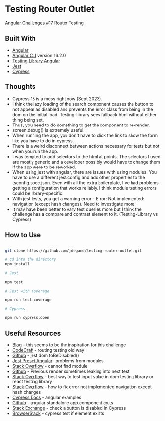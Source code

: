 # Testing Router Outlet

[Angular Challenges](https://github.com/tomalaforge/angular-challenges) #17 Router Testing

## Built With

- [Angular](https://angular.io)
- [Angular CLI](https://github.com/angular/angular-cli) version 16.2.0.
- [Testing Library Angular](https://testing-library.com/docs/angular-testing-library/intro)
- [Jest](https://jestjs.io)
- [Cypress](https://www.cypress.io)

## Thoughts

- Cypress 13 is a mess right now (Sept 2023).
- I think the lazy loading of the search component causes the button to not appear as disabled and prevents the error class from being in the dom on the initial load.  Testing-library sees fallback html without either thing being set.  
- Thus, you need to do something to get the component to re-render.  
- screen.debug() is extremely useful.  
- When running the app, you don't have to click the link to show the form like you have to do in cypress. 
- There is a weird disconnect between actions necessary for tests but not when you run the app.  
- I was tempted to add selectors to the html at points.  The selectors I used are mostly generic and a developer possibly would have to change them if the app were to be reworked.  
- When using jest with angular, there are issues with using modules.  You have to use a different jest.config and add other properties to the tsconfig.spec.json.  Even with all the extra boilerplate, I've had problems getting a configuration that works reliably.  I think module testing errors could be library-specific.  
- With jest tests, you get a warning error - Error: Not implemented: navigation (except hash changes).  Need to investigate more.
- It may have been better to vary test queries more but I think the challenge has a compare and contrast element to it.  (Testing-Library vs Cypress) 

## How to Use

```bash 

git clone https://github.com/jdegand/testing-router-outlet.git

# cd into the directory
npm install

# Jest 

npm test

# Jest with Coverage

npm run test:coverage

# Cypress

npm run cypress:open
```

## Useful Resources

- [Blog](https://timdeschryver.dev/blog/getting-the-most-value-out-of-your-angular-component-tests) - this seems to be the inspiration for this challenge
- [CodeCraft](https://codecraft.tv/courses/angular/unit-testing/routing/) - routing testing old way
- [Github](https://github.com/testing-library/jest-dom/discussions/325) - jest dom toBeDisabled()
- [Jest Preset Angular](https://thymikee.github.io/jest-preset-angular/docs/guides/angular-13+)- problems from modules
- [Stack Overflow](https://stackoverflow.com/questions/67645895/cannot-find-module-students-json-consider-using-resolvejsonmodule-to-im) - cannot find module
- [Github](https://github.com/testing-library/react-testing-library/issues/716) - Previous render sometimes leaking into next test
- [Stack Overflow](https://stackoverflow.com/questions/62473970/best-way-to-test-input-value-in-dom-testing-library-or-react-testing-library) - best way to test input value in dom testing library or react testing library
- [Stack Overflow](https://stackoverflow.com/questions/54090231/how-to-fix-error-not-implemented-navigation-except-hash-changes) - how to fix error not implemented navigation except hash changes
- [Cypress Docs](https://docs.cypress.io/guides/component-testing/angular/examples) - angular examples
- [Github](https://github.com/cypress-io/cypress-component-testing-apps/blob/main/angular-standalone/src/app/app.component.cy.ts) - angular standalone app.component.cy.ts
- [Stack Exchange](https://sqa.stackexchange.com/questions/34319/how-to-check-a-button-is-disabled-using-cypress) - check a button is disabled in Cypress
- [BrowserStack](https://www.browserstack.com/guide/cypress-test-if-element-exists) - cypress test if element exists
